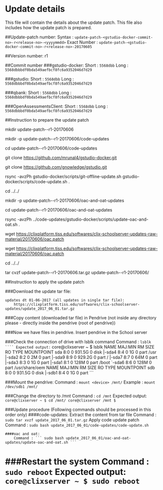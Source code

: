 # Update details

This file will contain the details about the update patch. This file also includes how the update patch is prepared.



##Update-patch number: 
	Syntax  		: 	``` update-patch-<gstudio-docker-commit-no>-r<release-no>-<yyyymmdd> ```
	Exact Number 	: 	``` update-patch-<gstudio-docker-commit-no>-r<release-no>-20170605 ```


##Version number: r1


##Commit number
###gstudio-docker:
	Short			:	``` 5568dbb ```
	Long			: 	``` 5568dbbbdf0bda549aefbcf8fc6a9352046d7d29 ```

###gstudio: 
	Short			:	``` 5568dbb ```
	Long			: 	``` 5568dbbbdf0bda549aefbcf8fc6a9352046d7d29 ```

###qbank:
	Short			:	``` 5568dbb ```
	Long			: 	``` 5568dbbbdf0bda549aefbcf8fc6a9352046d7d29 ```

###OpenAssessmentsClient:
	Short			:	``` 5568dbb ```
	Long			: 	``` 5568dbbbdf0bda549aefbcf8fc6a9352046d7d29 ```



##Instruction to prepare the update patch

mkdir update-patch-<gstudio-docker-commit-no>-r1-20170606

mkdir -p update-patch-<gstudio-docker-commit-no>-r1-20170606/code-updates

cd update-patch-<gstudio-docker-commit-no>-r1-20170606/code-updates

git clone https://github.com/mrunal4/gstudio-docker.git

git clone https://github.com/gnowledge/gstudio.git

rsync -avzPh gstudio-docker/scripts/git-offline-update.sh gstudio-docker/scripts/code-update.sh .

cd ../../


mkdir -p update-patch-<gstudio-docker-commit-no>-r1-20170606/oac-and-oat-updates

cd update-patch-<gstudio-docker-commit-no>-r1-20170606/oac-and-oat-updates

rsync -avzPh ../code-updates/gstudio-docker/scripts/update-oac-and-oat.sh .

wget https://clixplatform.tiss.edu/softwares/clix-schoolserver-updates-raw-material/20170606/oac.patch

wget https://clixplatform.tiss.edu/softwares/clix-schoolserver-updates-raw-material/20170606/oac.patch

cd ../../

tar cvzf update-patch-<gstudio-docker-commit-no>-r1-20170606.tar.gz update-patch-<gstudio-docker-commit-no>-r1-20170606/



##Instruction to apply the update patch

###Download the update tar file:
	
	updates dt 01-06-2017 (all updates in single tar file):
		https://clixplatform.tiss.edu/softwares/clix-schoolserver-updates/update_2017_06_01.tar.gz


###Copy content (downloaded tar file) in Pendrive (not inside any directory please - directly inside the pendrive {root of pendrive})

###Now we have files in pendrive. Insert pendrive in the School server

###Check the connection of drive with lsblk command
	Command : ``` lsblk ````
	Expected output:
		```
		core@clixserver ~ $ lsblk 
		NAME   MAJ:MIN RM   SIZE RO TYPE MOUNTPOINT
		sda      8:0    0 931.5G  0 disk 
		|-sda4   8:4    0     1G  0 part /usr
		|-sda2   8:2    0     2M  0 part 
		|-sda9   8:9    0 929.2G  0 part /
		|-sda7   8:7    0    64M  0 part 
		|-sda3   8:3    0     1G  0 part 
		|-sda1   8:1    0   128M  0 part /boot
		`-sda6   8:6    0   128M  0 part /usr/share/oem
		NAME   MAJ:MIN RM   SIZE RO TYPE MOUNTPOINT
		sdb      8:0    0 931.5G  0 disk 
		|-sdb1   8:4    0     1G  0 part 
		```

###Mount the pendrive:
	Command : ``` mount <device> /mnt/ ```
	Example : ``` mount /dev/sdb1 /mnt/ ```

###Change the directory to /mnt
	Command : ``` cd /mnt ```
	Expected output:
		```
		core@clixserver ~ $ cd /mnt/
		core@clixserver /mnt $ 
		```


###Update procedure			(Following commands should be processed in this order only)
	####code-updates:
		Extract the content from tar file
			Command : ``` sudo tar xvzf update_2017_06_01.tar.gz ```
		Apply code update patch
			Command : ``` sudo bash update_2017_06_01/code-updates/code-update.sh ```

	####oac and oat:
		Command : ``` sudo bash update_2017_06_01/oac-and-oat-updates/update-oac-and-oat.sh ```

###Restart the system
	Command : ``` sudo reboot ```
	Expected output:
		```
		core@clixserver ~ $ sudo reboot
		```
===================================================================